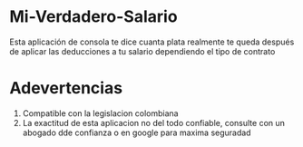 # Mi-Verdadero-Salario
Esta aplicación de consola te dice cuanta plata realmente te queda después de aplicar las deducciones a tu salario dependiendo el tipo de contrato

# Adevertencias
1. Compatible con la legislacion colombiana
2. La exactitud de esta aplicacion no del todo confiable, consulte con un abogado dde confianza o en google para maxima seguradad

